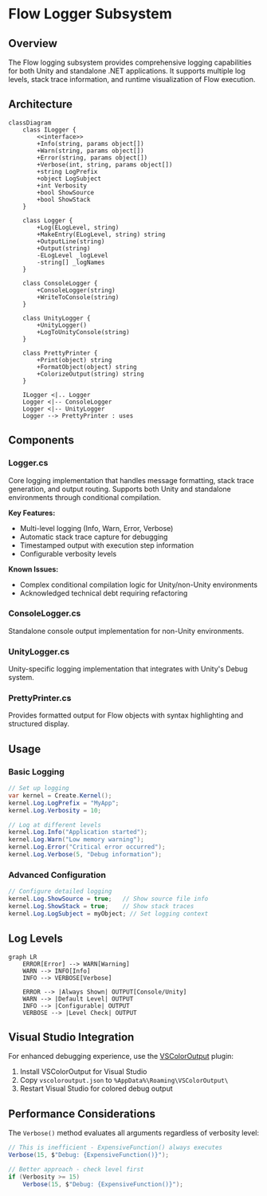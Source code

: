 # Flow Logger Subsystem

## Overview

The Flow logging subsystem provides comprehensive logging capabilities for both Unity and standalone .NET applications. It supports multiple log levels, stack trace information, and runtime visualization of Flow execution.

## Architecture

```mermaid
classDiagram
    class ILogger {
        <<interface>>
        +Info(string, params object[])
        +Warn(string, params object[])
        +Error(string, params object[])
        +Verbose(int, string, params object[])
        +string LogPrefix
        +object LogSubject  
        +int Verbosity
        +bool ShowSource
        +bool ShowStack
    }
    
    class Logger {
        +Log(ELogLevel, string)
        +MakeEntry(ELogLevel, string) string
        +OutputLine(string)
        +Output(string)
        -ELogLevel _logLevel
        -string[] _logNames
    }
    
    class ConsoleLogger {
        +ConsoleLogger(string)
        +WriteToConsole(string)
    }
    
    class UnityLogger {
        +UnityLogger()
        +LogToUnityConsole(string)
    }
    
    class PrettyPrinter {
        +Print(object) string
        +FormatObject(object) string
        +ColorizeOutput(string) string
    }
    
    ILogger <|.. Logger
    Logger <|-- ConsoleLogger
    Logger <|-- UnityLogger
    Logger --> PrettyPrinter : uses
```

## Components

### Logger.cs
Core logging implementation that handles message formatting, stack trace generation, and output routing. Supports both Unity and standalone environments through conditional compilation.

**Key Features:**
- Multi-level logging (Info, Warn, Error, Verbose)
- Automatic stack trace capture for debugging
- Timestamped output with execution step information
- Configurable verbosity levels

**Known Issues:**
- Complex conditional compilation logic for Unity/non-Unity environments
- Acknowledged technical debt requiring refactoring

### ConsoleLogger.cs  
Standalone console output implementation for non-Unity environments.

### UnityLogger.cs
Unity-specific logging implementation that integrates with Unity's Debug system.

### PrettyPrinter.cs
Provides formatted output for Flow objects with syntax highlighting and structured display.

## Usage

### Basic Logging
```csharp
// Set up logging
var kernel = Create.Kernel();
kernel.Log.LogPrefix = "MyApp";
kernel.Log.Verbosity = 10;

// Log at different levels
kernel.Log.Info("Application started");
kernel.Log.Warn("Low memory warning");
kernel.Log.Error("Critical error occurred");
kernel.Log.Verbose(5, "Debug information");
```

### Advanced Configuration
```csharp
// Configure detailed logging
kernel.Log.ShowSource = true;   // Show source file info
kernel.Log.ShowStack = true;    // Show stack traces
kernel.Log.LogSubject = myObject; // Set logging context
```

## Log Levels

```mermaid
graph LR
    ERROR[Error] --> WARN[Warning] 
    WARN --> INFO[Info]
    INFO --> VERBOSE[Verbose]
    
    ERROR --> |Always Shown| OUTPUT[Console/Unity]
    WARN --> |Default Level| OUTPUT
    INFO --> |Configurable| OUTPUT
    VERBOSE --> |Level Check| OUTPUT
```

## Visual Studio Integration

For enhanced debugging experience, use the [VSColorOutput](https://marketplace.visualstudio.com/items?itemName=MikeWard-AnnArbor.VSColorOutput) plugin:

1. Install VSColorOutput for Visual Studio
2. Copy `vscoloroutput.json` to `%AppData%\Roaming\VSColorOutput\`
3. Restart Visual Studio for colored debug output

## Performance Considerations

The `Verbose()` method evaluates all arguments regardless of verbosity level:

```csharp
// This is inefficient - ExpensiveFunction() always executes
Verbose(15, $"Debug: {ExpensiveFunction()}");

// Better approach - check level first  
if (Verbosity >= 15)
    Verbose(15, $"Debug: {ExpensiveFunction()}");
```



